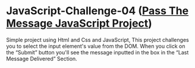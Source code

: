 # JavaScript-Challenge-04 (<a href="https://muhammed-safwat.github.io/JavaScript-Challenge-04/">Pass The Message JavaScript Project</a>)
Simple project using Html and Css and JavaScript, This project challenges you to select the input element's value from the DOM. When you click on the “Submit” button you'll see the message inputted in the box in the “Last Message Delivered” Section.
